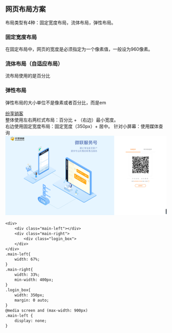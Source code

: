 ## 网页布局方案  

布局类型有4种：固定宽度布局，流体布局，弹性布局。

### 固定宽度布局  
在固定布局中，网页的宽度是必须指定为一个像素值，一般设为960像素。

### 流体布局（自适应布局）  
流布局使用的是百分比

### 弹性布局  
弹性布局的大小单位不是像素或者百分比，而是em

[纷享销客](https://www.fxiaoke.com/XV/User/Login)  
整体使用左右两栏式布局：百分比 + （右边）最小宽度。  
右边使用固定宽度布局：固定宽度（350px）+ 居中。
针对小屏幕：使用媒体查询
![纷享销客-登录页](../../images/responsive_fxxk.png)
```
<div>
    <div class="main-left"></div>
    <div class="main-right">
        <div class="login_box">
    </div>
</div>
.main-left{
    width: 67%;
}
.main-right{
    width: 33%;
    min-width: 400px;
}
.login_box{
    width: 350px;
    margin: 0 auto;
}
@media screen and (max-width: 900px)
.main-left {
    display: none;
}
```
